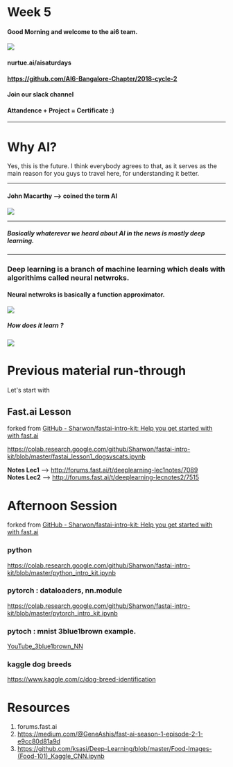 # Week 5 

#### Good Morning and welcome to the ai6 team.

![](https://napa.i.lithium.com/t5/image/serverpage/image-id/226931i55E037E69B10D738?v=1.0)

#### nurtue.ai/aisaturdays
#### https://github.com/AI6-Bangalore-Chapter/2018-cycle-2
#### Join our slack channel
#### Attandence + Project = Certificate :)
-----
# Why AI?

Yes, this is the future. I think everybody agrees to that, as it serves as the main reason for you guys to travel here, for understanding it better.

------
#### John Macarthy --> coined the term AI

![](https://i.ytimg.com/vi/kL6J3y9ZCRQ/maxresdefault.jpg)

------
##### Basically whaterever we heard about AI in the news is mostly deep learning.
------

### Deep learning is a branch of machine learning which deals with algorithims called neural netwroks.

#### Neural netwroks is basically a function approximator.

![](https://cdn-images-1.medium.com/max/2000/1*bhFifratH9DjKqMBTeQG5A.gif)

##### How does it learn ?
![](http://4.bp.blogspot.com/_gHN52xJ15r0/RgaEzIYHyDI/AAAAAAAAADk/ChxceKbcouo/s1600/animate_ANN.gif)


# Previous material run-through
Let's start with

## Fast.ai Lesson
forked from [GitHub - Sharwon/fastai-intro-kit: Help you get started with with fast.ai](https://github.com/Sharwon/fastai-intro-kit)

https://colab.research.google.com/github/Sharwon/fastai-intro-kit/blob/master/fastai_lesson1_dogsvscats.ipynb   

**Notes Lec1** --> http://forums.fast.ai/t/deeplearning-lec1notes/7089  
**Notes Lec2** --> http://forums.fast.ai/t/deeplearning-lecnotes2/7515

# Afternoon Session
forked from [GitHub - Sharwon/fastai-intro-kit: Help you get started with with fast.ai](https://github.com/Sharwon/fastai-intro-kit)

### python
https://colab.research.google.com/github/Sharwon/fastai-intro-kit/blob/master/python_intro_kit.ipynb

### pytorch : dataloaders, nn.module
https://colab.research.google.com/github/Sharwon/fastai-intro-kit/blob/master/pytorch_intro_kit.ipynb


### pytoch : mnist 3blue1brown example.
[YouTube_3blue1brown_NN](https://youtu.be/aircAruvnKk)

### kaggle dog breeds
https://www.kaggle.com/c/dog-breed-identification

# Resources
1. forums.fast.ai
2. https://medium.com/@GeneAshis/fast-ai-season-1-episode-2-1-e9cc80d81a9d
3. https://github.com/ksasi/Deep-Learning/blob/master/Food-Images-(Food-101)_Kaggle_CNN.ipynb



